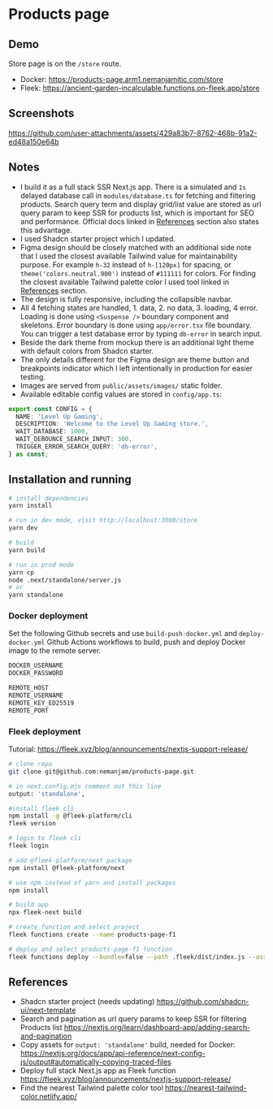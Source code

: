 # Products page

## Demo

Store page is on the `/store` route.

- Docker: https://products-page.arm1.nemanjamitic.com/store
- Fleek: https://ancient-garden-incalculable.functions.on-fleek.app/store

## Screenshots

https://github.com/user-attachments/assets/429a83b7-8762-468b-91a2-ed48a150e64b

## Notes

- I build it as a full stack SSR Next.js app. There is a simulated and `1s` delayed database call in `modules/database.ts` for fetching and filtering products. Search query term and display grid/list value are stored as url query param to keep SSR for products list, which is important for SEO and performance. Official docs linked in [References](#references) section also states this advantage.
- I used Shadcn starter project which I updated.
- Figma design should be closely matched with an additional side note that I used the closest available Tailwind value for maintainability purpose. For example `h-32` instead of `h-[120px]` for spacing, or `theme('colors.neutral.900')` instead of `#111111` for colors. For finding the closest available Tailwind palette color I used tool linked in [References](#references) section.
- The design is fully responsive, including the collapsible navbar.
- All 4 fetching states are handled, 1. data, 2. no data, 3. loading, 4 error. Loading is done using `<Suspense />` boundary component and skeletons. Error boundary is done using `app/error.tsx` file boundary. You can trigger a test database error by typing `db-error` in search input.
- Beside the dark theme from mockup there is an additional light theme with default colors from Shadcn starter.
- The only details different for the Figma design are theme button and breakpoints indicator which I left intentionally in production for easier testing.
- Images are served from `public/assets/images/` static folder.
- Available editable config values are stored in `config/app.ts`:

```ts
export const CONFIG = {
  NAME: 'Level Up Gaming',
  DESCRIPTION: 'Welcome to the Level Up Gaming store.',
  WAIT_DATABASE: 1000,
  WAIT_DEBOUNCE_SEARCH_INPUT: 300,
  TRIGGER_ERROR_SEARCH_QUERY: 'db-error',
} as const;
```

## Installation and running

```bash
# install dependencies
yarn install

# run in dev mode, visit http://localhost:3000/store
yarn dev

# build
yarn build

# run in prod mode
yarn cp
node .next/standalone/server.js
# or
yarn standalone
```

### Docker deployment

Set the following Github secrets and use `build-push-docker.yml` and `deploy-docker.yml` Github Actions workflows to build, push and deploy Docker image to the remote server.

```bash
DOCKER_USERNAME
DOCKER_PASSWORD

REMOTE_HOST
REMOTE_USERNAME
REMOTE_KEY_ED25519
REMOTE_PORT
```

### Fleek deployment

Tutorial: https://fleek.xyz/blog/announcements/nextjs-support-release/

```bash
# clone repo
git clone git@github.com:nemanjam/products-page.git

# in next.config.mjs comment out this line
output: 'standalone',

#install fleek cli
npm install -g @fleek-platform/cli
fleek version

# login to fleek cli
fleek login

# add @fleek-platform/next package
npm install @fleek-platform/next

# use npm instead of yarn and install packages
npm install

# build app
npx fleek-next build

# create function and select project
fleek functions create --name products-page-f1

# deploy and select products-page-f1 function
fleek functions deploy --bundle=false --path .fleek/dist/index.js --assets .fleek/static

```

## References

- Shadcn starter project (needs updating) https://github.com/shadcn-ui/next-template
- Search and pagination as url query params to keep SSR for filtering Products list https://nextjs.org/learn/dashboard-app/adding-search-and-pagination
- Copy assets for `output: 'standalone'` build, needed for Docker: https://nextjs.org/docs/app/api-reference/next-config-js/output#automatically-copying-traced-files
- Deploy full stack Next.js app as Fleek function https://fleek.xyz/blog/announcements/nextjs-support-release/
- Find the nearest Tailwind palette color tool https://nearest-tailwind-color.netlify.app/
